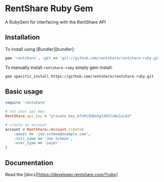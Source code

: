 # RentShare Ruby Gem

A RubyGem for interfacing with the RentShare API

## Installation

To install using [Bundler][bundler]:

```ruby
gem 'rentshare', :git => 'git://github.com/rentshare/rentshare-ruby.git'
```

To manually install `rentshare-ruby` simply gem install:

```bash
gem specific_install https://github.com/rentshare/rentshare-ruby.git
```


## Basic usage

```ruby
require 'rentshare'

# set your api key
RentShare.api_key = "private_key_6fsMi3GDxXg1XXSluNx1sLEd"

# create an account
account = RentShare::Account.create(
    :email => 'joe.schmoe@example.com',
    :full_name => 'Joe Schmoe',
    :user_type => 'payer'
)
```

## Documentation
Read the [docs][https://developer.rentshare.com/?ruby]